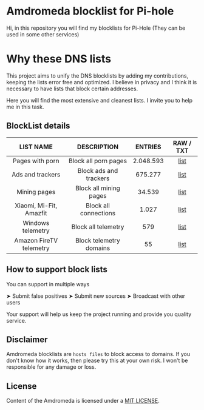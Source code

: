 # Amdromeda blocklist for Pi-hole
Hi, in this repository you will find my blocklists for Pi-Hole (They can be used in some other services)

# Why these DNS lists
This project aims to unify the DNS blocklists by adding my contributions, keeping the lists error free and optimized. I believe in privacy and I think it is necessary to have lists that block certain addresses.

Here you will find the most extensive and cleanest lists. I invite you to help me in this task.

## BlockList details
| LIST NAME | DESCRIPTION | ENTRIES | RAW / TXT |
|:---------:|:-------:|:--------------:|:---------:|
Pages with porn | Block all porn pages | 2.048.593 | [list](https://github.com/Amdromeda/Blocklist-Pi-Hole/blob/master/Porn%20pages.txt) | 
Ads and trackers | Block ads and trackers | 675.277 | [list](https://raw.githubusercontent.com/Amdromeda/Blocklist-Pi-Hole/master/Ads%20and%20trackers.txt) | 
Mining pages | Block all mining pages | 34.539 | [list](https://raw.githubusercontent.com/) | 
Xiaomi, Mi-Fit, Amazfit | Block all connections | 1.027 | [list](https://raw.githubusercontent.com/Amdromeda/Blocklist-Pi-Hole/master/Xiaomi%2C%20Mi-Fit%2C%20Amazfit.txt) | 
Windows telemetry | Block all telemetry | 579 | [list](https://raw.githubusercontent.com/Amdromeda/Blocklist-Pi-Hole/master/Windows%20telemetry.txt) |
Amazon FireTV telemetry | Block telemetry domains | 55 | [list](https://raw.githubusercontent.com/Amdromeda/Blocklist-Pi-Hole/master/Amazon%20FireTV%20telemetry.txt) | 


## How to support block lists
You can support in multiple ways

 ➤ Submit false positives
 ➤ Submit new sources
 ➤ Broadcast with other users
 
 Your support will help us keep the project running and provide you quality service.
 
## Disclaimer
Amdromeda blocklists are `hosts files` to block access to domains. If you don't know how it works, then please try this at your own risk. I won't be responsible for any damage or loss.

## License
Content of the Amdromeda is licensed under a [MIT LICENSE](https://github.com/Amdromeda/Blocklist-Pi-Hole/blob/master/LICENSE).
